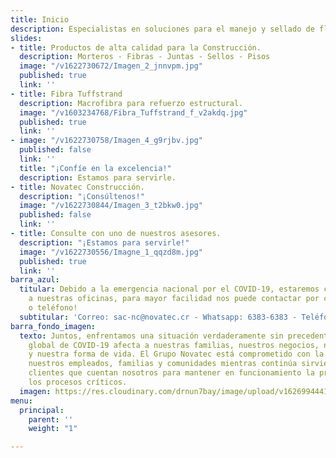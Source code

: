 ```yaml
---
title: Inicio
description: Especialistas en soluciones para el manejo y sellado de fluidos
slides:
- title: Productos de alta calidad para la Construcción.
  description: Morteros - Fibras - Juntas - Sellos - Pisos
  image: "/v1622730672/Imagen_2_jnnvpm.jpg"
  published: true
  link: ''
- title: Fibra Tuffstrand
  description: Macrofibra para refuerzo estructural.
  image: "/v1603234768/Fibra_Tuffstrand_f_v2akdq.jpg"
  published: true
  link: ''
- image: "/v1622730758/Imagen_4_g9rjbv.jpg"
  published: false
  link: ''
  title: "¡Confíe en la excelencia!"
  description: Estamos para servirle.
- title: Novatec Construcción.
  description: "¡Consúltenos!"
  image: "/v1622730844/Imagen_3_t2bkw0.jpg"
  published: false
  link: ''
- title: Consulte con uno de nuestros asesores.
  description: "¡Estamos para servirle!"
  image: "/v1622730556/Imagne_1_qqzd8m.jpg"
  published: true
  link: ''
barra_azul:
  titular: Debido a la emergencia nacional por el COVID-19, estaremos con acceso controlado
    a nuestras oficinas, para mayor facilidad nos puede contactar por correo, Whatsapp
    o teléfono!
  subtitular: 'Correo: sac-nc@novatec.cr - Whatsapp: 6383-6383 - Teléfono: 2239-1111'
barra_fondo_imagen:
  texto: Juntos, enfrentamos una situación verdaderamente sin precedentes. La pandemia
    global de COVID-19 afecta a nuestras familias, nuestros negocios, nuestras comunidades
    y nuestra forma de vida. El Grupo Novatec está comprometido con la seguridad de
    nuestros empleados, familias y comunidades mientras continúa sirviendo a nuestros
    clientes que cuentan nosotros para mantener en funcionamiento la producción y
    los procesos críticos.
  imagen: https://res.cloudinary.com/drnun7bay/image/upload/v1626994441/AdobeStock_120950047_dbeopd.jpg
menu:
  principal:
    parent: ''
    weight: "1"

---
```

